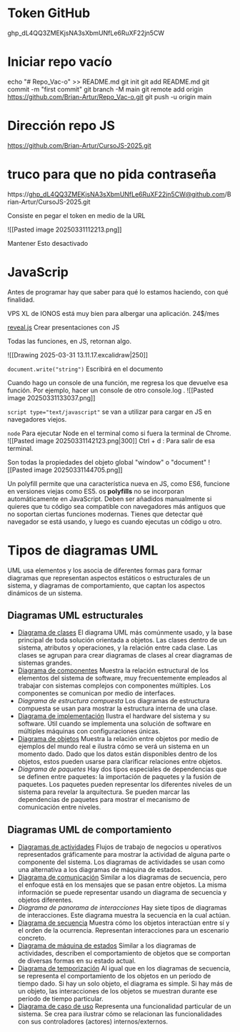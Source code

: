 # Token GitHub
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

# Iniciar repo vacío
echo "# Repo_Vac-o" >> README.md
git init
git add README.md
git commit -m "first commit"
git branch -M main
git remote add origin https://github.com/Brian-Artur/Repo_Vac-o.git
git push -u origin main


# Dirección repo JS
https://github.com/Brian-Artur/CursoJS-2025.git

# truco para que no pida contraseña
https://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@github.com/Brian-Artur/CursoJS-2025.git

Consiste en pegar el token en medio de la URL

![[Pasted image 20250331112213.png]]

Mantener Esto desactivado


# JavaScrip

Antes de programar hay que saber para qué lo estamos haciendo, con qué finalidad.

VPS XL de IONOS está muy bien para albergar una aplicación. 24$/mes

[reveal.js](https://revealjs.com/) Crear presentaciones con JS

Todas las funciones, en JS, retornan algo.

![[Drawing 2025-03-31 13.11.17.excalidraw|250]]

`document.write("string")` Escribirá en el documento

Cuando hago un console de una función, me regresa los que devuelve esa función. Por ejemplo, hacer un console de otro console.log .
![[Pasted image 20250331133037.png]]

`script type="text/javascript"` se van a utilizar para cargar en JS en navegadores viejos.

`node` Para ejecutar Node en el terminal como si fuera la terminal de Chrome.
![[Pasted image 20250331142123.png|300]]
Ctrl + d : Para salir de esa terminal.

Son todas la propiedades del objeto global "window" o "document"
![[Pasted image 20250331144705.png]]

Un polyfill permite que una característica nueva en JS, como ES6, funcione en versiones viejas como ES5.
os **polyfills** no se incorporan automáticamente en JavaScript. Deben ser añadidos manualmente si quieres que tu código sea compatible con navegadores más antiguos que no soportan ciertas funciones modernas.
Tienes que detectar qué navegador se está usando, y luego es cuando ejecutas un código u otro.

# Tipos de diagramas UML

UML usa elementos y los asocia de diferentes formas para formar diagramas que representan aspectos estáticos o estructurales de un sistema, y diagramas de comportamiento, que captan los aspectos dinámicos de un sistema.

## Diagramas UML estructurales

- [Diagrama de clases](https://www.lucidchart.com/pages/es/tutorial-de-diagrama-de-clases-uml) El diagrama UML más comúnmente usado, y la base principal de toda solución orientada a objetos. Las clases dentro de un sistema, atributos y operaciones, y la relación entre cada clase. Las clases se agrupan para crear diagramas de clases al crear diagramas de sistemas grandes.
- [Diagrama de componentes](https://www.lucidchart.com/pages/uml-component-diagram) Muestra la relación estructural de los elementos del sistema de software, muy frecuentemente empleados al trabajar con sistemas complejos con componentes múltiples. Los componentes se comunican por medio de interfaces.
- *Diagrama de estructura compuesta* Los diagramas de estructura compuesta se usan para mostrar la estructura interna de una clase.
- [Diagrama de implementación](https://www.lucidchart.com/pages/es/tutorial-de-diagramas-de-despliegue) Ilustra el hardware del sistema y su software. Útil cuando se implementa una solución de software en múltiples máquinas con configuraciones únicas.
- [Diagrama de objetos](https://www.lucidchart.com/pages/es/diagrama-de-objetos-uml) Muestra la relación entre objetos por medio de ejemplos del mundo real e ilustra cómo se verá un sistema en un momento dado. Dado que los datos están disponibles dentro de los objetos, estos pueden usarse para clarificar relaciones entre objetos.
- *Diagrama de paquetes* Hay dos tipos especiales de dependencias que se definen entre paquetes: la importación de paquetes y la fusión de paquetes. Los paquetes pueden representar los diferentes niveles de un sistema para revelar la arquitectura. Se pueden marcar las dependencias de paquetes para mostrar el mecanismo de comunicación entre niveles.

## Diagramas UML de comportamiento

- [Diagramas de actividades](https://www.lucidchart.com/pages/es/tutorial-diagrama-de-actividades-uml) Flujos de trabajo de negocios u operativos representados gráficamente para mostrar la actividad de alguna parte o componente del sistema. Los diagramas de actividades se usan como una alternativa a los diagramas de máquina de estados.
- [Diagrama de comunicación](https://www.lucidchart.com/pages/uml-communication-diagram) Similar a los diagramas de secuencia, pero el enfoque está en los mensajes que se pasan entre objetos. La misma información se puede representar usando un diagrama de secuencia y objetos diferentes.
-  *Diagrama de panorama de interacciones* Hay siete tipos de diagramas de interacciones. Este diagrama muestra la secuencia en la cual actúan.
- [Diagrama de secuencia](https://www.lucidchart.com/pages/es/diagrama-de-secuencia) Muestra cómo los objetos interactúan entre sí y el orden de la ocurrencia. Representan interacciones para un escenario concreto.
- [Diagrama de máquina de estados](https://www.lucidchart.com/pages/es/diagrama-de-maquina-de-estados) Similar a los diagramas de actividades, describen el comportamiento de objetos que se comportan de diversas formas en su estado actual.
- [Diagrama de temporización](https://www.lucidchart.com/pages/uml-timing-diagram) Al igual que en los diagramas de secuencia, se representa el comportamiento de los objetos en un período de tiempo dado. Si hay un solo objeto, el diagrama es simple. Si hay más de un objeto, las interacciones de los objetos se muestran durante ese período de tiempo particular.
- [Diagrama de caso de uso](https://www.lucidchart.com/pages/uml-use-case-diagram) Representa una funcionalidad particular de un sistema. Se crea para ilustrar cómo se relacionan las funcionalidades con sus controladores (actores) internos/externos.